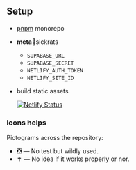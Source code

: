 ## Setup

- [pnpm](https://pnpm.io/installation) monorepo

- **meta**:snail:sickrats

  - `SUPABASE_URL`
  - `SUPABASE_SECRET`
  - `NETLIFY_AUTH_TOKEN`
  - `NETLIFY_SITE_ID`

- build static assets

  [![Netlify Status](https://api.netlify.com/api/v1/badges/c2a49805-1f18-4c2a-868c-39bf5595ce26/deploy-status)](https://app.netlify.com/sites/wizardly-ramanujan-a933f2/deploys)

### Icons helps

Pictograms across the repository:

- :negative_squared_cross_mark: — No test but wildly used.
- :latin_cross: — No idea if it works properly or nor.
